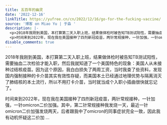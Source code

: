 ```yaml
---
title: 五百年的幽灵
date: '2022-12-16'
linkTitle: https://yufree.cn/cn/2022/12/16/go-for-the-fucking-vaccine/
source: '博客 on Miao Yu | 于淼 '
description: |-
  <p>2018年我刚到美国，本打算第二天入职上班，结果做体检时被告知TB测试阳性，需要抽血二次检验才能入职，然后我就知道了一个美国特色的现象：美国人从未接种过结核疫苗。因为这个原因，我白白损失了两周工资，当时我查了些资料，发现国内强制接种的卡介苗其实有效性存疑，而美国本土已经通过地理优势与隔离消灭了肺结核的本土流行，所以不用打卡介苗，当时就当成个入职小插曲很快就忘记了。</p>
  <p>时间来到2022年，现在我在美国接种了四剂新冠疫苗，两针常规接种，一针加强，一针omicron二价加强。其中，第二针常规接种我发烧一天，最近一针omicron二价加强发烧两天，后者跟我中了omicron的同事症状完全一致，因此我有动机怀疑这二价加 ...
disable_comments: true
---
```

<p>2018年我刚到美国，本打算第二天入职上班，结果做体检时被告知TB测试阳性，需要抽血二次检验才能入职，然后我就知道了一个美国特色的现象：美国人从未接种过结核疫苗。因为这个原因，我白白损失了两周工资，当时我查了些资料，发现国内强制接种的卡介苗其实有效性存疑，而美国本土已经通过地理优势与隔离消灭了肺结核的本土流行，所以不用打卡介苗，当时就当成个入职小插曲很快就忘记了。</p>
<p>时间来到2022年，现在我在美国接种了四剂新冠疫苗，两针常规接种，一针加强，一针omicron二价加强。其中，第二针常规接种我发烧一天，最近一针omicron二价加强发烧两天，后者跟我中了omicron的同事症状完全一致，因此我有动机怀疑这二价加 ...